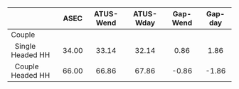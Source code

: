 
|                      |         ASEC |    ATUS-Wend |    ATUS-Wday |     Gap-Wend |      Gap-day |
| -------------------- | :----------: | :----------: | :----------: | :----------: | :----------: |
| Couple               |              |              |              |              |              |
| &nbsp;&nbsp;Single Headed HH |        34.00 |        33.14 |        32.14 |         0.86 |         1.86 |
| &nbsp;&nbsp;Couple Headed HH |        66.00 |        66.86 |        67.86 |        -0.86 |        -1.86 |

